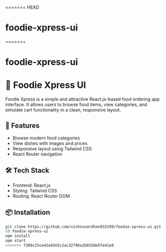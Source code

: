 <<<<<<< HEAD
# foodie-xpress-ui
=======
# foodie-xpress-ui
# 🍔 Foodie Xpress UI

Foodie Xpress is a simple and attractive React.js-based food ordering app interface. It allows users to browse food items, view categories, and simulate cart functionality in a clean, responsive layout.

## 🚀 Features
- Browse modern food categories
- View dishes with images and prices
- Responsive layout using Tailwind CSS
- React Router navigation

## 🛠 Tech Stack
- Frontend: React.js
- Styling: Tailwind CSS
- Routing: React Router DOM

## 📦 Installation

```bash
git clone https://github.com/vishnuvardhan833199/foodie-xpress-ui.git
cd foodie-xpress-ui
npm install
npm start
>>>>>>> f209c15ce42a43e5c2ac32796a2b0158e5fe41e8
